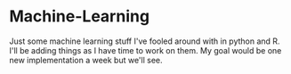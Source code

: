 # Machine-Learning
Just some machine learning stuff I've fooled around with in python and R. I'll be adding things as I have time to work on them. My goal would be one new implementation a week but we'll see.
